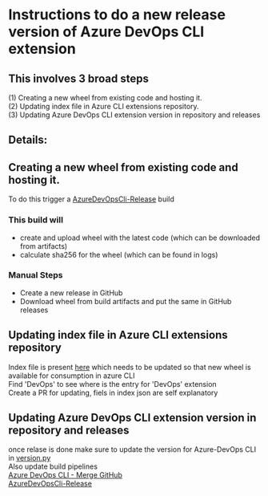 # Instructions to do a new release version of Azure DevOps CLI extension

## This involves 3 broad steps
(1) Creating a new wheel from existing code and hosting it.  
(2) Updating index file in Azure CLI extensions repository.  
(3) Updating Azure DevOps CLI extension version in repository and releases  

## Details:
## Creating a new wheel from existing code and hosting it.
To do this trigger a [AzureDevOpsCli-Release](https://dev.azure.com/AzureDevOpsCliOrg/AzureDevOpsCli/_build?definitionId=29) build
### This build will 
 - create and upload wheel with the latest code (which can be downloaded from artifacts)
 - calculate sha256 for the wheel (which can be found in logs)

### Manual Steps
- Create a new release in GitHub
- Download wheel from build artifacts and put the same in GitHub releases
 
## Updating index file in Azure CLI extensions repository
Index file is present [here](https://github.com/Azure/azure-cli-extensions/blob/master/src/index.json) which needs to be updated so that new wheel is available for consumption in azure CLI  
Find 'DevOps' to see where is the entry for 'DevOps' extension  
Create a PR for updating, fiels in index json are self explanatory 

## Updating Azure DevOps CLI extension version in repository and releases
once relase is done make sure to update the version for Azure-DevOps CLI in [version.py](https://github.com/Microsoft/vsts-cli/blob/azuredevopscli-dev/azure-devops/azext_devops/version.py)  
Also update build pipelines   
[Azure DevOps CLI - Merge GitHub](https://dev.azure.com/AzureDevOpsCliOrg/AzureDevOpsCli/_build?definitionId=25)  
[AzureDevOpsCli-Release](https://dev.azure.com/AzureDevOpsCliOrg/AzureDevOpsCli/_build?definitionId=29)  
